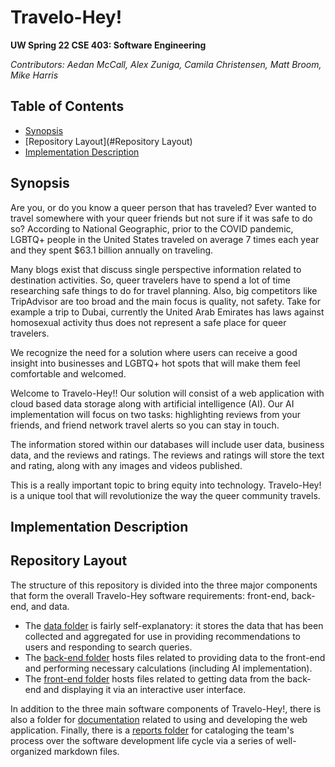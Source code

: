 # Travelo-Hey!

**UW Spring 22 CSE 403: Software Engineering**

*Contributors: Aedan McCall, Alex Zuniga, Camila Christensen, Matt Broom, Mike Harris*

## Table of Contents

- [Synopsis](#Synopsis)
- [Repository Layout](#Repository Layout)
- [Implementation Description](#ImplementationDescription)

## Synopsis

Are you, or do you know a queer person that has traveled? Ever wanted to travel somewhere with your queer friends but not sure if it was safe to do so? According to National Geographic, prior to the COVID pandemic, LGBTQ+ people in the United States traveled on average 7 times each year and they spent $63.1 billion annually on traveling.

Many blogs exist that discuss single perspective information related to destination activities. So, queer travelers have to spend a lot of time researching safe things to do for travel planning.
Also, big competitors like TripAdvisor are too broad and the main focus is quality, not safety. Take for example a trip to Dubai, currently the United Arab Emirates has laws against homosexual activity thus does not represent a safe place for queer travelers. 

We recognize the need for a solution where users can receive a good insight into businesses and LGBTQ+ hot spots that will make them feel comfortable and welcomed.

Welcome to Travelo-Hey!! Our solution will consist of a web application with cloud based data storage along with artificial intelligence (AI). Our AI implementation will focus on two tasks: highlighting reviews from your friends, and friend network travel alerts so you can stay in touch.

The information stored within our databases will include user data, business data, and the reviews and ratings. The reviews and ratings will store the text and rating, along with any images and videos published.

This is a really important topic to bring equity into technology. Travelo-Hey! is a unique tool that will revolutionize the way the queer community travels. 

## Implementation Description

## Repository Layout

The structure of this repository is divided into the three major components that form the overall Travelo-Hey software requirements: front-end, back-end, and data.

* The [data folder](https://github.com/aedanmc/travelo-hey/tree/main/data) is fairly self-explanatory: it stores the data that has been collected and aggregated for use in providing recommendations to users and responding to search queries.
* The [back-end folder](https://github.com/aedanmc/travelo-hey/tree/main/back-end) hosts files related to providing data to the front-end and performing necessary calculations (including AI implementation).
* The [front-end folder](https://github.com/aedanmc/travelo-hey/tree/main/front-end) hosts files related to getting data from the back-end and displaying it via an interactive user interface.

In addition to the three main software components of Travelo-Hey!, there is also a folder for [documentation](https://github.com/aedanmc/travelo-hey/tree/main/documentation) related to using and developing the web application. Finally, there is a [reports folder](https://github.com/aedanmc/travelo-hey/tree/main/reports) for cataloging the team's process over the software development life cycle via a series of well-organized markdown files.
